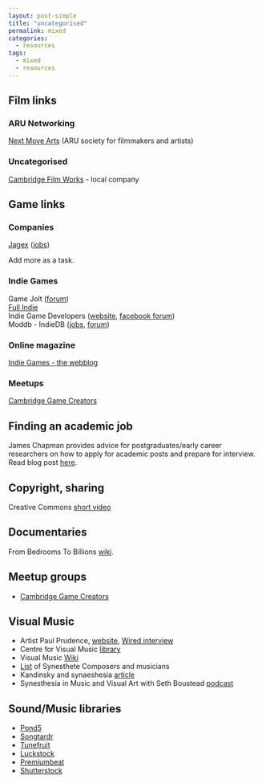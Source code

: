 ```yaml
---
layout: post-simple
title: "uncategorised"
permalink: mixed
categories:
  - resources
tags:
  - mixed
  - resources
---
```


## Film links

### ARU Networking
[Next Move Arts](https://nextmovearts.wordpress.com/) (ARU society for filmmakers and artists)

### Uncategorised
[Cambridge Film Works](http://www.cambridgefilmworks.com/) - local company

## Game links
### Companies

[Jagex](https://www.jagex.com) ([jobs](https://www.jagex.com/careers))

Add more as a task.

### Indie Games

Game Jolt ([forum](http://gamejolt.com/forums))   
[Full Indie](http://www.fullindie.co.uk/)   
Indie Game Developers ([website](https://indiegamedevelopers.org/), [facebook forum](https://www.facebook.com/groups/IndieGameDevs/))   
Moddb - IndieDB ([jobs](http://www.moddb.com/jobs), [forum](http://www.indiedb.com/))

### Online magazine

[Indie Games - the webblog](http://indiegames.com/index.html)

### Meetups
[Cambridge Game Creators](https://www.meetup.com/Cambridge-Game-Creators)   

## Finding an academic job

James Chapman provides advice for postgraduates/early career researchers on how to apply for academic posts and prepare for interview. Read blog post [here](http://iamhist.org/2017/08/applying-academic-posts-film-media/).

## Copyright, sharing

Creative Commons [short video](https://vimeo.com/25684782)

## Documentaries

From Bedrooms To Billions [wiki](https://en.m.wikipedia.org/wiki/From_Bedrooms_to_Billions).


## Meetup groups

* [Cambridge Game Creators](https://www.meetup.com/Cambridge-Game-Creators/)

## Visual Music <a name="vmusic"></a>

* Artist Paul Prudence, [website](https://www.transphormetic.com/), [Wired interview](https://www.wired.com/2011/05/visual-music-paul-prudence/)
* Centre for Visual Music [library](http://www.centerforvisualmusic.org/Library.html)
* Visual Music [Wiki](https://en.wikipedia.org/wiki/Visual_music)
* [List](http://www.daysyn.com/Synesthete-composers-and-musicians.html) of Synesthete Composers and musicians
* Kandinsky and synaeshesia [article](https://www.telegraph.co.uk/culture/art/3653012/The-man-who-heard-his-paintbox-hiss.html)
* Synesthesia in Music and Visual Art with Seth Boustead [podcast](https://www.wfmt.com/2018/08/17/synesthesia-in-music-and-visual-art/)

## Sound/Music libraries

* [Pond5](https://www.pond5.com/)
* [Songtardr](https://www.songtradr.com/)
* [Tunefruit](http://tunefruit.com/)
* [Luckstock](https://luckstock.com/)
* [Premiumbeat](https://www.premiumbeat.com/)
* [Shutterstock](https://www.shutterstock.com/)
